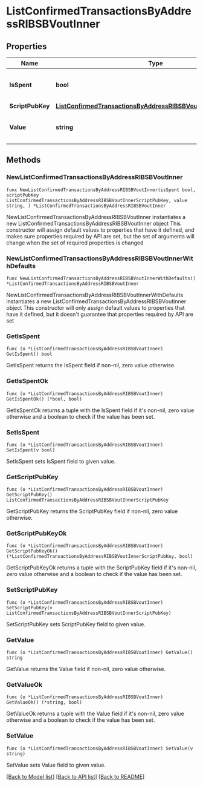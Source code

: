 # ListConfirmedTransactionsByAddressRIBSBVoutInner

## Properties

Name | Type | Description | Notes
------------ | ------------- | ------------- | -------------
**IsSpent** | **bool** | Defines whether the output is spent or not. | 
**ScriptPubKey** | [**ListConfirmedTransactionsByAddressRIBSBVoutInnerScriptPubKey**](ListConfirmedTransactionsByAddressRIBSBVoutInnerScriptPubKey.md) |  | 
**Value** | **string** | Represents the sent/received amount. | 

## Methods

### NewListConfirmedTransactionsByAddressRIBSBVoutInner

`func NewListConfirmedTransactionsByAddressRIBSBVoutInner(isSpent bool, scriptPubKey ListConfirmedTransactionsByAddressRIBSBVoutInnerScriptPubKey, value string, ) *ListConfirmedTransactionsByAddressRIBSBVoutInner`

NewListConfirmedTransactionsByAddressRIBSBVoutInner instantiates a new ListConfirmedTransactionsByAddressRIBSBVoutInner object
This constructor will assign default values to properties that have it defined,
and makes sure properties required by API are set, but the set of arguments
will change when the set of required properties is changed

### NewListConfirmedTransactionsByAddressRIBSBVoutInnerWithDefaults

`func NewListConfirmedTransactionsByAddressRIBSBVoutInnerWithDefaults() *ListConfirmedTransactionsByAddressRIBSBVoutInner`

NewListConfirmedTransactionsByAddressRIBSBVoutInnerWithDefaults instantiates a new ListConfirmedTransactionsByAddressRIBSBVoutInner object
This constructor will only assign default values to properties that have it defined,
but it doesn't guarantee that properties required by API are set

### GetIsSpent

`func (o *ListConfirmedTransactionsByAddressRIBSBVoutInner) GetIsSpent() bool`

GetIsSpent returns the IsSpent field if non-nil, zero value otherwise.

### GetIsSpentOk

`func (o *ListConfirmedTransactionsByAddressRIBSBVoutInner) GetIsSpentOk() (*bool, bool)`

GetIsSpentOk returns a tuple with the IsSpent field if it's non-nil, zero value otherwise
and a boolean to check if the value has been set.

### SetIsSpent

`func (o *ListConfirmedTransactionsByAddressRIBSBVoutInner) SetIsSpent(v bool)`

SetIsSpent sets IsSpent field to given value.


### GetScriptPubKey

`func (o *ListConfirmedTransactionsByAddressRIBSBVoutInner) GetScriptPubKey() ListConfirmedTransactionsByAddressRIBSBVoutInnerScriptPubKey`

GetScriptPubKey returns the ScriptPubKey field if non-nil, zero value otherwise.

### GetScriptPubKeyOk

`func (o *ListConfirmedTransactionsByAddressRIBSBVoutInner) GetScriptPubKeyOk() (*ListConfirmedTransactionsByAddressRIBSBVoutInnerScriptPubKey, bool)`

GetScriptPubKeyOk returns a tuple with the ScriptPubKey field if it's non-nil, zero value otherwise
and a boolean to check if the value has been set.

### SetScriptPubKey

`func (o *ListConfirmedTransactionsByAddressRIBSBVoutInner) SetScriptPubKey(v ListConfirmedTransactionsByAddressRIBSBVoutInnerScriptPubKey)`

SetScriptPubKey sets ScriptPubKey field to given value.


### GetValue

`func (o *ListConfirmedTransactionsByAddressRIBSBVoutInner) GetValue() string`

GetValue returns the Value field if non-nil, zero value otherwise.

### GetValueOk

`func (o *ListConfirmedTransactionsByAddressRIBSBVoutInner) GetValueOk() (*string, bool)`

GetValueOk returns a tuple with the Value field if it's non-nil, zero value otherwise
and a boolean to check if the value has been set.

### SetValue

`func (o *ListConfirmedTransactionsByAddressRIBSBVoutInner) SetValue(v string)`

SetValue sets Value field to given value.



[[Back to Model list]](../README.md#documentation-for-models) [[Back to API list]](../README.md#documentation-for-api-endpoints) [[Back to README]](../README.md)


